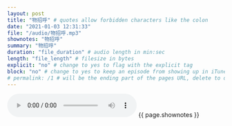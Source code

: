 ```yaml
---
layout: post
title: "物招呼" # quotes allow forbidden characters like the colon
date: "2021-01-03 12:31:33"
file: "/audio/物招呼.mp3"
shownotes: "物招呼"
summary: "物招呼"
duration: "file_duration" # audio length in min:sec
length: "file_length" # filesize in bytes
explicit: "no" # change to yes to flag with the explicit tag
block: "no" # change to yes to keep an episode from showing up in iTunes
# permalink: /1 # will be the ending part of the pages URL, delete to default to the title
---
```


<audio controls>
<source src="{{site.url}}{{site.baseurl}}{{ page.file }}" type="audio/x-mp3">
Your browser does not support the audio element.
</audio>
{{ page.shownotes }}
